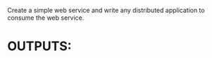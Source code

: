Create a simple web service and write any distributed application to consume the web service.

# OUTPUTS: 
